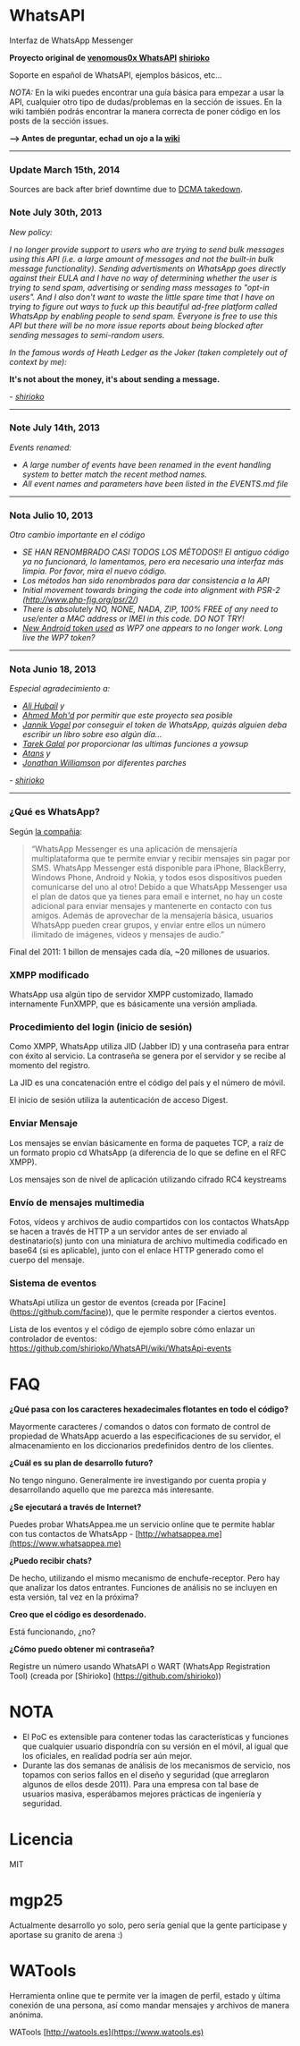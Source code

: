 # WhatsAPI

Interfaz de WhatsApp Messenger

**Proyecto original de [venomous0x WhatsAPI](https://github.com/venomous0x/WhatsAPI)**
**[shirioko](https://github.com/shirioko)**

Soporte en español de WhatsAPI, ejemplos básicos, etc...

*NOTA:* En la wiki puedes encontrar una guía básica para empezar a usar la API, cualquier otro tipo de dudas/problemas en la sección de issues. En la wiki también podrás encontrar la manera correcta de poner código en los posts de la sección issues.

**--> Antes de preguntar, echad un ojo a la [wiki](https://github.com/mgp25/WhatsAPI-Spanish/wiki)**

----------

### Update March 15th, 2014

Sources are back after brief downtime due to [DCMA takedown](https://github.com/github/dmca/blob/master/2014-02-12-WhatsApp.md).

### Note July 30th, 2013
*New policy:*

*I no longer provide support to users who are trying to send bulk messages using this API (i.e. a large amount of messages and not the built-in bulk message functionality).*
*Sending advertisments on WhatsApp goes directly against their EULA and I have no way of determining whether the user is trying to send spam, advertising or sending mass messages to "opt-in users".*
*And I also don't want to waste the little spare time that I have on trying to figure out ways to fuck up this beautiful ad-free platform called WhatsApp by enabling people to send spam.*
*Everyone is free to use this API but there will be no more issue reports about being blocked after sending messages to semi-random users.*

*In the famous words of Heath Ledger as the Joker (taken completely out of context by me):*

**It's not about the money, it's about sending a message.**

*\- [shirioko](https://github.com/shirioko)*

----------

### Note July 14th, 2013
*Events renamed:*
- *A large number of events have been renamed in the event handling system to better match the recent method names.*
- *All event names and parameters have been listed in the EVENTS.md file*


----------

### Nota Julio 10, 2013
*Otro cambio importante en el código*
- *SE HAN RENOMBRADO CASI TODOS LOS MÉTODOS!! El antiguo código ya no funcionará, lo lamentamos, pero era necesario una interfaz más limpia. Por favor, mira el nuevo código.*
- *Los métodos han sido renombrados para dar consistencia a la API*
- *Initial movement towards bringing the code into alignment with PSR-2 (http://www.php-fig.org/psr/2/)*
- *There is absolutely NO, NONE, NADA, ZIP, 100% FREE of any need to use/enter a MAC address or IMEI in this code. DO NOT TRY!*
- *[New Android token used](https://github.com/karolsarnacki/whatsapp/commit/55d8233b852ecd9f6a6f845586e91e6fadbd0c44#L1L20) as WP7 one appears to no longer work. Long live the WP7 token?*

----------


### Nota Junio 18, 2013

*Especial agradecimiento a:*
- *[Ali Hubail](https://github.com/hubail) y*
- *[Ahmed Moh'd](fb.com/ahmed.mhd) por permitir que este proyecto sea posible*
- *[Jannik Vogel](https://github.com/JayFoxRox) por conseguir el token de WhatsApp, quizás alguien deba escribir un libro sobre eso algún día...*
- *[Tarek Galal](https://github.com/tgalal) por proporcionar las ultimas funciones a yowsup*
- *[Atans](https://github.com/atans) y*
- *[Jonathan Williamson](https://github.com/jonnywilliamson) por diferentes parches*

*\- [shirioko](https://github.com/shirioko)*


----------

### ¿Qué es WhatsApp?
Según [la compañia](http://www.whatsapp.com/):

> “WhatsApp Messenger es una aplicación de mensajería multiplataforma que te permite enviar y recibir mensajes sin pagar por SMS. WhatsApp Messenger está disponible para iPhone, BlackBerry, Windows Phone, Android y Nokia, y todos esos dispositivos pueden comunicarse del uno al otro! Debido a que WhatsApp Messenger usa el plan de datos que ya tienes para email e internet, no hay un coste adicional para enviar mensajes y mantenerte en contacto con tus amigos.
> Además de aprovechar de la mensajería básica, usuarios WhatsApp pueden crear grupos, y enviar entre ellos un número ilimitado de imágenes, videos y mensajes de audio.”

Final del 2011: 1 billon de mensajes cada día, ~20 millones de usuarios.

### XMPP modificado
WhatsApp usa algún tipo de servidor XMPP customizado, llamado internamente FunXMPP, que es básicamente una versión ampliada.

### Procedimiento del login (inicio de sesión)
Como XMPP, WhatsApp utiliza JID (Jabber ID) y una contraseña para entrar con éxito al servicio. La contraseña se genera por el servidor y se recibe al momento del registro.


La JID es una concatenación entre el código del país y el número de móvil.

El inicio de sesión utiliza la autenticación de acceso Digest.

### Enviar Mensaje
Los mensajes se envían básicamente en forma de paquetes TCP, a raíz de un formato propio cd WhatsApp (a diferencia de lo que se define en el RFC XMPP).

Los mensajes son de nivel de aplicación utilizando cifrado RC4 keystreams

### Envío de mensajes multimedia
Fotos, vídeos y archivos de audio compartidos con los contactos WhatsApp se hacen a través de HTTP a un servidor antes de ser enviado al destinatario(s) junto con una miniatura de archivo multimedia codificado en base64 (si es aplicable), junto con el enlace HTTP generado como el cuerpo del mensaje.

### Sistema de eventos
WhatsApi utiliza un gestor de eventos (creada por [Facine] (https://github.com/facine)), que le permite responder a ciertos eventos.

Lista de los eventos y el código de ejemplo sobre cómo enlazar un controlador de eventos:
https://github.com/shirioko/WhatsAPI/wiki/WhatsApi-events

# FAQ


**¿Qué pasa con los caracteres hexadecimales flotantes en todo el código?**

Mayormente caracteres / comandos o datos con formato de control de propiedad de WhatsApp acuerdo a las especificaciones de su servidor, el almacenamiento en los diccionarios predefinidos dentro de los clientes.

**¿Cuál es su plan de desarrollo futuro?**

No tengo ninguno. Generalmente ire investigando por cuenta propia y desarrollando aquello que me parezca más interesante.

**¿Se ejecutará a través de Internet?**

Puedes probar WhatsAppea.me un servicio online que te permite hablar con tus contactos de WhatsApp - [http://whatsappea.me](https://www.whatsappea.me) 

**¿Puedo recibir chats?**

De hecho, utilizando el mismo mecanismo de enchufe-receptor. Pero hay que analizar los datos entrantes. Funciones de análisis no se incluyen en esta versión, tal vez en la próxima?

**Creo que el código es desordenado.**

Está funcionando, ¿no?

**¿Cómo puedo obtener mi contraseña?**

Registre un número usando WhatsAPI o WART (WhatsApp Registration Tool) (creada por [Shirioko] (https://github.com/shirioko))


# NOTA

- El PoC es extensible para contener todas las características y funciones que cualquier usuario dispondría con su versión en el móvil, al igual que los oficiales, en realidad podría ser aún mejor.
- Durante las dos semanas de análisis de los mecanismos de servicio, nos topamos con serios fallos en el diseño y seguridad (que arreglaron algunos de ellos desde 2011). Para una empresa con tal base de usuarios masiva, esperábamos mejores prácticas de ingeniería y seguridad.

# Licencia

MIT


# mgp25

Actualmente desarrollo yo solo, pero sería genial que la gente participase y aportase su granito de arena :)


# WATools

Herramienta online que te permite ver la imagen de perfil, estado y última conexión de una persona, así como mandar mensajes y archivos de manera anónima.

WATools [http://watools.es](https://www.watools.es)
